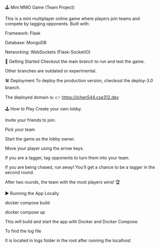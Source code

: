 🕹️ Mini MMO Game (Team Project)




This is a mini multiplayer online game where players join teams and compete by tagging opponents.
Built with:

Framework: Flask

Database: MongoDB

Networking: WebSockets (Flask-SocketIO)

🚀 Getting Started
Checkout the main branch to run and test the game.

Other branches are outdated or experimental.

🛠️ Deployment
To deploy the production version, checkout the deploy-3.0 branch.

The deployed domain is:
👉 https://jchen544.cse312.dev

🕹️ How to Play
Create your own lobby.

Invite your friends to join.

Pick your team

Start the game as the lobby owner.

Move your player using the arrow keys.

If you are a tagger, tag opponents to turn them into your team.

If you are being chased, run away!
You'll get a chance to be a tagger in the second round.

After two rounds, the team with the most players wins! 🏆

▶️ Running the App Locally


docker compose build


docker compose up


This will build and start the app with Docker and Docker Compose.





To find the log file


It is located in logs folder in the root after running the localhost
